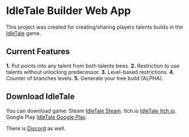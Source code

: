 # IdleTale Builder Web App

This project was created for creating/sharing players talents builds in the [IdleTale](https://store.steampowered.com/app/3196540/IdleTale/) game.

## Current Features

**1.** Put points into any talent from both talents trees.
**2.** Restriction to use talents without unlocking predecessor.
**3.** Level-based restrictions.
**4.** Counter of branches levels.
**5.** Generate your tree build (ALPHA).

## Download IdleTale

You can download game:
Steam [IdleTale Steam](https://store.steampowered.com/app/3196540/IdleTale).
Itch.io [IdleTale Itch.io](https://edgrace.itch.io/idletale).
Google Play [IdleTale Google Play](https://play.google.com/store/apps/details?id=com.EdGrace.Idle).

There is [Discord](https://discord.com/invite/B9mamWkNtV) as well.
